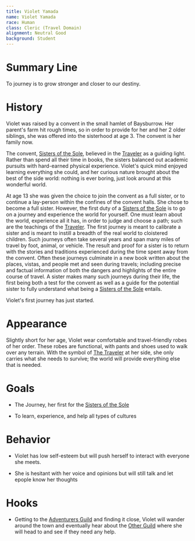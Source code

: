 ```yaml
---
title: Violet Yamada
name: Violet Yamada
race: Human
class: Cleric (Travel Domain)
alignment: Neutral Good
background: Student
---
```



# Summary Line

To journey is to grow stronger and closer to our destiny.

# History

Violet was raised by a convent in the small hamlet of Baysburrow. Her parent's farm hit rough times, so in order to provide for her and her 2 older siblings, she was offered into the sisterhood at age 3. The convent is her family now.

The convent, [Sisters of the Sole](../setting-world/sisters_of_the_sole.md), believed in the [Traveler](../setting-world/celestials.md) as a guiding light. Rather than spend all their time in books, the sisters balanced out academic pursuits with hard-earned physical experience. Violet's quick mind enjoyed learning everything she could, and her curious nature brought about the best of the side world: nothing is ever boring, just look around at this wonderful world. 

At age 13 she was given the choice to join the convent as a full sister, or to continue a lay-person within the confines of the convent halls. She chose to become a full sister. However, the first duty of a [Sisters of the Sole](../setting-world/sisters_of_the_sole.md) is to go on a journey and experience the world for yourself. One must learn about the world, experience all it has, in order to judge and choose a path; such are the teachings of the [Traveler](../setting-world/celestials.md). The first journey is meant to calibrate a sister and is meant to instill a breadth of the real world to cloistered children. Such journeys often take several years and span many miles of travel by foot, animal, or vehicle. The result and proof for a sister is to return with the stories and traditions experienced during the time spent away from the convent. Often these journeys culminate in a new book written about the places, vistas, and people met and seen during travels; including precise and factual information of both the dangers and highlights of the entire course of travel. A sister makes many such journeys during their life, the first being both a test for the convent as well as a guide for the potential sister to fully understand what being a [Sisters of the Sole](../setting-world/sisters_of_the_sole.md) entails.

Violet's first journey has just started.

# Appearance

Slightly short for her age, Violet wear comfortable and travel-friendly robes of her order. These robes are functional, with pants and shoes used to walk over any terrain. With the symbol of [The Traveler](../setting-world/celestials.md) at her side, she only carries what she needs to survive; the world will provide everything else that is needed.

# Goals

- The Journey, her first for the [Sisters of the Sole](../setting-world/sisters_of_the_sole.md)

- To learn, experience, and help all types of cultures

# Behavior

- Violet has low self-esteem but will push herself to interact with everyone she meets.

- She is hesitant with her voice and opinions but will still talk and let epople know her thoughts

# Hooks

- Getting to the [Adventurers Guild](../places/adventurers-guild.md) and finding it close, Violet will wander around the town and eventually hear about the [Other Guild](../places/other-guild.md) where she will head to and see if they need any help.

<!--  LocalWords:  Baysburrow Yamada
 -->
